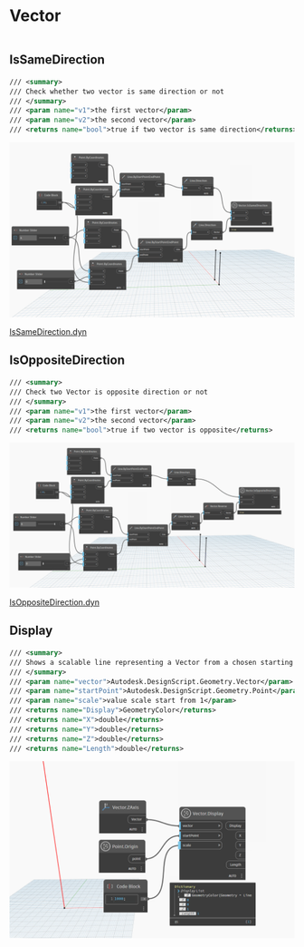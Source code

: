 # Vector

```{contents}
```

## IsSameDirection

```xml
/// <summary>
/// Check whether two vector is same direction or not
/// </summary>
/// <param name="v1">the first vector</param>
/// <param name="v2">the second vector</param>
/// <returns name="bool">true if two vector is same direction</returns>
```

![IsSameDirection](dyn/pic/Vector.IsSameDirection.gif)

[IsSameDirection.dyn](https://github.com/chuongmep/OpenMEP/blob/dev/docs/OpenMEPPage/geometry/dyn/Vector.IsSameDirection.dyn)

## IsOppositeDirection

```xml
/// <summary>
/// Check two Vector is opposite direction or not
/// </summary>
/// <param name="v1">the first vector</param>
/// <param name="v2">the second vector</param>
/// <returns name="bool">true if two vector is opposite</returns>
```

![IsOppositeDirection](dyn/pic/Vector.IsOppositeDirection.gif)

[IsOppositeDirection.dyn](https://github.com/chuongmep/OpenMEP/blob/dev/docs/OpenMEPPage/geometry/dyn/Vector.IsOppositeDirection.dyn)

## Display

```xml
/// <summary>
/// Shows a scalable line representing a Vector from a chosen starting point
/// </summary>
/// <param name="vector">Autodesk.DesignScript.Geometry.Vector</param>
/// <param name="startPoint">Autodesk.DesignScript.Geometry.Point</param>
/// <param name="scale">value scale start from 1</param>
/// <returns name="Display">GeometryColor</returns>
/// <returns name="X">double</returns>
/// <returns name="Y">double</returns>
/// <returns name="Z">double</returns>
/// <returns name="Length">double</returns>

```

![Display](dyn/pic/Vector.Display.png)